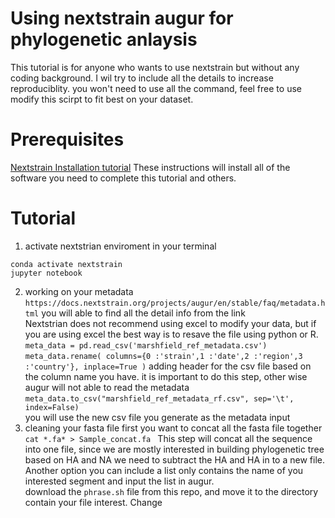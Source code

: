 
Using nextstrain augur for phylogenetic anlaysis 
================================================
This tutorial is for anyone who wants to use nextstrain but without any coding background. I wil try to include all the details to increase reproduciblity. you won't need to use all the command, feel free to use modify this scirpt to fit best on your dataset. <br>

Prerequisites
=============

[Nextstrain Installation tutorial](https://docs.nextstrain.org/projects/augur/en/stable/installation/installation.html) These instructions will install all of the software you need to complete this tutorial and others.

Tutorial
===========
1. activate nextstrian enviroment in your terminal <br>
```%%bash
conda activate nextstrain 
jupyter notebook
```
2. working on your metadata <br>
```https://docs.nextstrain.org/projects/augur/en/stable/faq/metadata.html``` you will able to find all the detail info from the link <br> 
Nextstrian does not recommend using excel to modify your data, but if you are using excel the best way is to resave the file using python or R. <br>
```meta_data = pd.read_csv('marshfield_ref_metadata.csv')``` <br>
```meta_data.rename( columns={0 :'strain',1 :'date',2 :'region',3 :'country'}, inplace=True )``` adding header for the csv file based on the column name you have. it is important to do this step, other wise augur will not able to read the metadata <br>
```meta_data.to_csv("marshfield_ref_metadata_rf.csv", sep='\t', index=False)``` <br>
you will use the new csv file you generate as the metadata input
3. cleaning your fasta file
first you want to concat all the fasta file together <br>
```cat *.fa* > Sample_concat.fa ``` 
This step will concat all the sequence into one file, since we are mostly interested in building phylogenetic tree based on HA and NA we need to subtract the HA and HA in to a new file. Another option you can include a list only contains the name of you interested segment and input the list in augur.<br>
download the ```phrase.sh``` file from this repo, and move it to the directory contain your file interest. Change 

